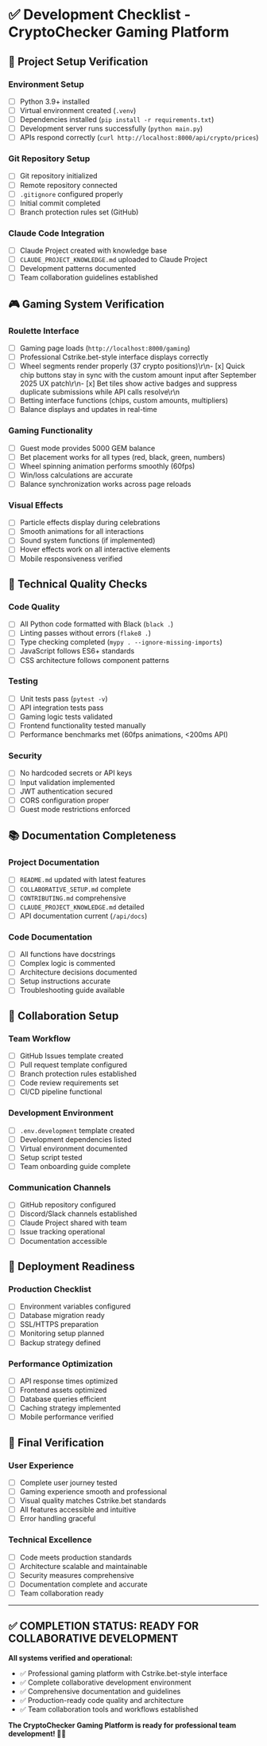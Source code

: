 # ✅ Development Checklist - CryptoChecker Gaming Platform

## 🎯 Project Setup Verification

### **Environment Setup**
- [ ] Python 3.9+ installed
- [ ] Virtual environment created (`.venv`)
- [ ] Dependencies installed (`pip install -r requirements.txt`)
- [ ] Development server runs successfully (`python main.py`)
- [ ] APIs respond correctly (`curl http://localhost:8000/api/crypto/prices`)

### **Git Repository Setup**
- [ ] Git repository initialized
- [ ] Remote repository connected
- [ ] `.gitignore` configured properly
- [ ] Initial commit completed
- [ ] Branch protection rules set (GitHub)

### **Claude Code Integration**
- [ ] Claude Project created with knowledge base
- [ ] `CLAUDE_PROJECT_KNOWLEDGE.md` uploaded to Claude Project
- [ ] Development patterns documented
- [ ] Team collaboration guidelines established

## 🎮 Gaming System Verification

### **Roulette Interface**
- [ ] Gaming page loads (`http://localhost:8000/gaming`)
- [ ] Professional Cstrike.bet-style interface displays correctly
- [ ] Wheel segments render properly (37 crypto positions)\r\n- [x] Quick chip buttons stay in sync with the custom amount input after September 2025 UX patch\r\n- [x] Bet tiles show active badges and suppress duplicate submissions while API calls resolve\r\n
- [ ] Betting interface functions (chips, custom amounts, multipliers)
- [ ] Balance displays and updates in real-time

### **Gaming Functionality**
- [ ] Guest mode provides 5000 GEM balance
- [ ] Bet placement works for all types (red, black, green, numbers)
- [ ] Wheel spinning animation performs smoothly (60fps)
- [ ] Win/loss calculations are accurate
- [ ] Balance synchronization works across page reloads

### **Visual Effects**
- [ ] Particle effects display during celebrations
- [ ] Smooth animations for all interactions
- [ ] Sound system functions (if implemented)
- [ ] Hover effects work on all interactive elements
- [ ] Mobile responsiveness verified

## 🔧 Technical Quality Checks

### **Code Quality**
- [ ] All Python code formatted with Black (`black .`)
- [ ] Linting passes without errors (`flake8 .`)
- [ ] Type checking completed (`mypy . --ignore-missing-imports`)
- [ ] JavaScript follows ES6+ standards
- [ ] CSS architecture follows component patterns

### **Testing**
- [ ] Unit tests pass (`pytest -v`)
- [ ] API integration tests pass
- [ ] Gaming logic tests validated
- [ ] Frontend functionality tested manually
- [ ] Performance benchmarks met (60fps animations, <200ms API)

### **Security**
- [ ] No hardcoded secrets or API keys
- [ ] Input validation implemented
- [ ] JWT authentication secured
- [ ] CORS configuration proper
- [ ] Guest mode restrictions enforced

## 📚 Documentation Completeness

### **Project Documentation**
- [ ] `README.md` updated with latest features
- [ ] `COLLABORATIVE_SETUP.md` complete
- [ ] `CONTRIBUTING.md` comprehensive
- [ ] `CLAUDE_PROJECT_KNOWLEDGE.md` detailed
- [ ] API documentation current (`/api/docs`)

### **Code Documentation**
- [ ] All functions have docstrings
- [ ] Complex logic is commented
- [ ] Architecture decisions documented
- [ ] Setup instructions accurate
- [ ] Troubleshooting guide available

## 🤝 Collaboration Setup

### **Team Workflow**
- [ ] GitHub Issues template created
- [ ] Pull request template configured
- [ ] Branch protection rules established
- [ ] Code review requirements set
- [ ] CI/CD pipeline functional

### **Development Environment**
- [ ] `.env.development` template created
- [ ] Development dependencies listed
- [ ] Virtual environment documented
- [ ] Setup script tested
- [ ] Team onboarding guide complete

### **Communication Channels**
- [ ] GitHub repository configured
- [ ] Discord/Slack channels established
- [ ] Claude Project shared with team
- [ ] Issue tracking operational
- [ ] Documentation accessible

## 🚀 Deployment Readiness

### **Production Checklist**
- [ ] Environment variables configured
- [ ] Database migration ready
- [ ] SSL/HTTPS preparation
- [ ] Monitoring setup planned
- [ ] Backup strategy defined

### **Performance Optimization**
- [ ] API response times optimized
- [ ] Frontend assets optimized
- [ ] Database queries efficient
- [ ] Caching strategy implemented
- [ ] Mobile performance verified

## 🎉 Final Verification

### **User Experience**
- [ ] Complete user journey tested
- [ ] Gaming experience smooth and professional
- [ ] Visual quality matches Cstrike.bet standards
- [ ] All features accessible and intuitive
- [ ] Error handling graceful

### **Technical Excellence**
- [ ] Code meets production standards
- [ ] Architecture scalable and maintainable
- [ ] Security measures comprehensive
- [ ] Documentation complete and accurate
- [ ] Team collaboration ready

---

## ✅ **COMPLETION STATUS: READY FOR COLLABORATIVE DEVELOPMENT**

**All systems verified and operational:**
- ✅ Professional gaming platform with Cstrike.bet-style interface
- ✅ Complete collaborative development environment
- ✅ Comprehensive documentation and guidelines
- ✅ Production-ready code quality and architecture
- ✅ Team collaboration tools and workflows established

**The CryptoChecker Gaming Platform is ready for professional team development! 🎰🚀**
